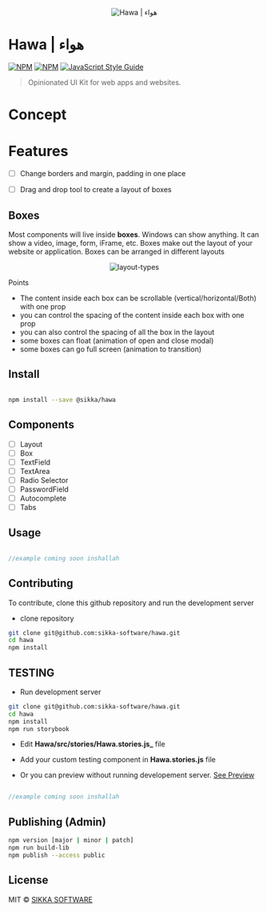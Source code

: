 <!-- ![Hawa | هواء](https://xakher-images.s3.ap-southeast-1.amazonaws.com/hawa-logo.png) -->

<p align="center">
  <img src="https://xakher-images.s3.ap-southeast-1.amazonaws.com/hawa-logo.png" alt="Hawa | هواء" />
</p>



# Hawa | هواء

[![NPM](https://img.shields.io/npm/v/@sikka/hawa.svg)](https://www.npmjs.com/package/@sikka/hawa)
[![NPM](https://img.shields.io/npm/dt/@sikka/hawa.svg)](https://www.npmjs.com/package/@sikka/hawa)
[![JavaScript Style Guide](https://img.shields.io/badge/code_style-standard-brightgreen.svg)](https://standardjs.com)

> Opinionated UI Kit for web apps and websites. 

# Concept

# Features
- [ ] Change borders and margin, padding in one place
- [ ] Drag and drop tool to create a layout of boxes


## Boxes
Most components will live inside **boxes**. Windows can show anything. It can show a video, image, form, iFrame, etc. Boxes make out the layout of your website or application. Boxes can be arranged in different layouts

<p align="center">
  <img src="https://user-images.githubusercontent.com/46135573/143972102-0c104239-b8f6-4a7b-9aad-54f6d91a8906.png" alt="layout-types" />
</p>

Points
- The content inside each box can be scrollable (vertical/horizontal/Both) with one prop
- you can control the spacing of the content inside each box with one prop
- you can also control the spacing of all the box in the layout
- some boxes can float (animation of open and close modal)
- some boxes can go full screen (animation to transition)


## Install

```bash

npm install --save @sikka/hawa

```

## Components

- [ ] Layout
- [ ] Box
- [ ] TextField
- [ ] TextArea
- [ ] Radio Selector
- [ ] PasswordField
- [ ] Autocomplete
- [ ] Tabs

## Usage

```jsx

//example coming soon inshallah

```

## Contributing

To contribute, clone this github repository and run the development server

- clone repository

```bash
git clone git@github.com:sikka-software/hawa.git
cd hawa
npm install
```

## TESTING

- Run development server

```bash
git clone git@github.com:sikka-software/hawa.git
cd hawa
npm install
npm run storybook
```

- Edit **Hawa/src/stories/Hawa.stories.js_** file

- Add your custom testing component in **Hawa.stories.js** file

- Or you can preview without running developement server. [See Preview](https://sikka-software.github.io/Hawa/storybook-static/)

```jsx

//example coming soon inshallah

```

## Publishing (Admin)

```bash
npm version [major | minor | patch]
npm run build-lib
npm publish --access public
```

## License

<!-- https://github.com/react-component/drawer  -->

MIT © [SIKKA SOFTWARE](https://sikka.sa)
